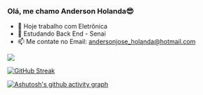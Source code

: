 ### Olá, me chamo Anderson Holanda😎

- 🔭 Hoje trabalho com Eletrônica
- 🌱 Estudando Back End - Senai
- 📫 Me contate no Email: andersonjose_holanda@hotmail.com

<div> 
  <a href="https://instagram.com/dinhoanderson79" target="_blank"><img src="https://img.shields.io/badge/-Instagram-%23E4405F?style=for-the-badge&logo=instagram&logoColor=white" target="_blank"></a>
 
</div>

[![GitHub Streak](https://streak-stats.demolab.com/?user=dinhoanderson&theme=dark)](https://git.io/streak-stats)

[![Ashutosh's github activity graph](https://github-readme-activity-graph.cyclic.app/graph?username=Dinhoanderson&theme=dracula)](https://github.com/ashutosh00710/github-readme-activity-graph)
